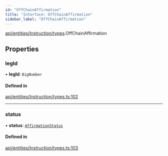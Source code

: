 ```yaml
---
id: "OffChainAffirmation"
title: "Interface: OffChainAffirmation"
sidebar_label: "OffChainAffirmation"
---
```


[api/entities/Instruction/types](../../../../../../modules/API/Entities/Instruction/Types/Types.md).OffChainAffirmation

## Properties

### legId

• **legId**: `BigNumber`

#### Defined in

[api/entities/Instruction/types.ts:102](https://github.com/PolymeshAssociation/polymesh-sdk/blob/0dbd0ebd0/src/api/entities/Instruction/types.ts#L102)

___

### status

• **status**: [`AffirmationStatus`](../../../../../../enums/API/Entities/Instruction/Types/AffirmationStatus/AffirmationStatus.md)

#### Defined in

[api/entities/Instruction/types.ts:103](https://github.com/PolymeshAssociation/polymesh-sdk/blob/0dbd0ebd0/src/api/entities/Instruction/types.ts#L103)
